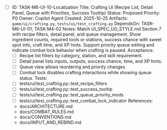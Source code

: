 - [ ] ID: TASK-M6-UI-10-Localization
  Title: Crafting UI (Recipe List, Detail Panel, Queue with Priorities, Success Tooltip)
  Status: Proposed
  Priority: P0
  Owner: Copilot Agent
  Created: 2025-10-25
  Artifacts: `game/ui/crafting.py`, `tests/ui/test_crafting.py`
  DependsOn: TASK-M6-UI-01, TASK-M4-02
  Notes:
  Match UI_SPEC_UO_STYLE.md Section 7 with recipe filters, detail panel, and queue management.
  Show ingredient counts, required tools or stations, success chance with sweet spot info, craft time, and XP hints.
  Support priority queue editing and indicate combat lock behavior when crafting is paused.
  Acceptance:
  - [ ] Recipe list filters by category, station, and skill requirement.
  - [ ] Detail panel lists inputs, outputs, success chance, time, and XP hints.
  - [ ] Queue view allows reordering and priority changes.
  - [ ] Combat lock disables crafting interactions while showing queue status.
  Tests:
  - [ ] tests/ui/test_crafting.py::test_recipe_filters
  - [ ] tests/ui/test_crafting.py::test_success_tooltip
  - [ ] tests/ui/test_crafting.py::test_queue_priority_mods
  - [ ] tests/ui/test_crafting.py::test_combat_lock_indicator
  References:
  - docs/ARCHITECTURE.md
  - docs/COMBAT_RULES.md
  - docs/CONVENTIONS.md
  - docs/INPUT_AND_REBIND.md
